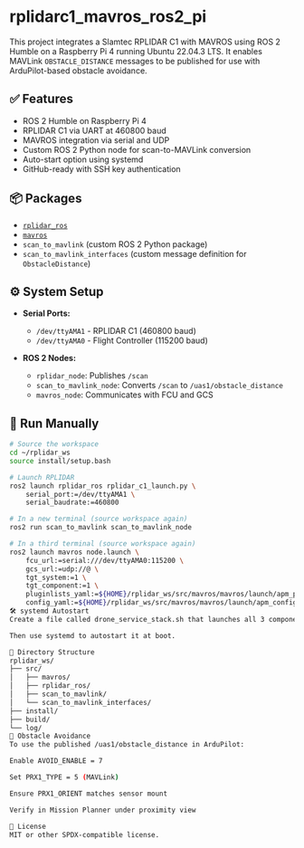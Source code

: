 # rplidarc1_mavros_ros2_pi

This project integrates a Slamtec RPLIDAR C1 with MAVROS using ROS 2 Humble on a Raspberry Pi 4 running Ubuntu 22.04.3 LTS. It enables MAVLink `OBSTACLE_DISTANCE` messages to be published for use with ArduPilot-based obstacle avoidance.

## ✅ Features

- ROS 2 Humble on Raspberry Pi 4
- RPLIDAR C1 via UART at 460800 baud
- MAVROS integration via serial and UDP
- Custom ROS 2 Python node for scan-to-MAVLink conversion
- Auto-start option using systemd
- GitHub-ready with SSH key authentication

## 📦 Packages

- [`rplidar_ros`](https://github.com/Slamtec/rplidar_ros)
- [`mavros`](https://github.com/mavlink/mavros/tree/ros2)
- `scan_to_mavlink` (custom ROS 2 Python package)
- `scan_to_mavlink_interfaces` (custom message definition for `ObstacleDistance`)

## ⚙️ System Setup

- **Serial Ports:**
  - `/dev/ttyAMA1` - RPLIDAR C1 (460800 baud)
  - `/dev/ttyAMA0` - Flight Controller (115200 baud)

- **ROS 2 Nodes:**
  - `rplidar_node`: Publishes `/scan`
  - `scan_to_mavlink_node`: Converts `/scan` to `/uas1/obstacle_distance`
  - `mavros_node`: Communicates with FCU and GCS

## 🚀 Run Manually

```bash
# Source the workspace
cd ~/rplidar_ws
source install/setup.bash

# Launch RPLIDAR
ros2 launch rplidar_ros rplidar_c1_launch.py \
    serial_port:=/dev/ttyAMA1 \
    serial_baudrate:=460800

# In a new terminal (source workspace again)
ros2 run scan_to_mavlink scan_to_mavlink_node

# In a third terminal (source workspace again)
ros2 launch mavros node.launch \
    fcu_url:=serial:///dev/ttyAMA0:115200 \
    gcs_url:=udp://@ \
    tgt_system:=1 \
    tgt_component:=1 \
    pluginlists_yaml:=${HOME}/rplidar_ws/src/mavros/mavros/launch/apm_pluginlists.yaml \
    config_yaml:=${HOME}/rplidar_ws/src/mavros/mavros/launch/apm_config.yaml
🛠️ systemd Autostart
Create a file called drone_service_stack.sh that launches all 3 components.

Then use systemd to autostart it at boot.

📂 Directory Structure
rplidar_ws/
├── src/
│   ├── mavros/
│   ├── rplidar_ros/
│   ├── scan_to_mavlink/
│   └── scan_to_mavlink_interfaces/
├── install/
├── build/
└── log/
📡 Obstacle Avoidance
To use the published /uas1/obstacle_distance in ArduPilot:

Enable AVOID_ENABLE = 7

Set PRX1_TYPE = 5 (MAVLink)

Ensure PRX1_ORIENT matches sensor mount

Verify in Mission Planner under proximity view

📖 License
MIT or other SPDX-compatible license.
